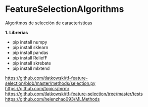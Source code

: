 # FeatureSelectionAlgorithms
Algoritmos de selección de caracteristicas

**1. Librerias**  
- pip install numpy  
- pip install sklearn
- pip install pandas
- pip install ReliefF
- pip install skrebate    
- pip install mlxtend  

  
https://github.com/tlatkowski/tf-feature-selection/blob/master/methods/selection.py  
https://github.com/topics/mrmr  
https://github.com/tlatkowski/tf-feature-selection/tree/master/tests  
https://github.com/helenzhao093/MLMethods  
